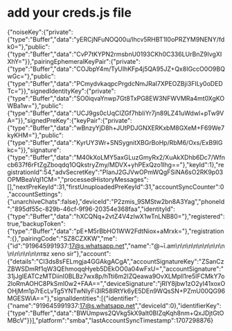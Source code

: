 # add your creds.js file
{"noiseKey":{"private":{"type":"Buffer","data":"yERCjNFuNOQ00u/lhcv5RHBT1I0oPRZYM9NENY/fdk0="},"public":{"type":"Buffer","data":"CvP7tKYPN2rmsbnU0193CKh0C336LUrBnZ9IvgXIXhY="}},"pairingEphemeralKeyPair":{"private":{"type":"Buffer","data":"COJbpY4m/TyUIhKFp4j5QA95JZ+Qx8IGccO0O9BQwGc="},"public":{"type":"Buffer","data":"PCmydvkaqpcPrgdcNmJRaI7XPEOZBji3FILy0oDEDTc="}},"signedIdentityKey":{"private":{"type":"Buffer","data":"SO0iqvaYnwp7Gt8TxPG8EW3NFWVMRa4mt0XgKOWBa1w="},"public":{"type":"Buffer","data":"UCJ9gs0cUqCIZGf7hbIiYr7jn89LZ41uWdwl+pTw9VA="}},"signedPreKey":{"keyPair":{"private":{"type":"Buffer","data":"wBnzyYjD8h+JUtPDJGNXERKxbM8GXeM+F69We7kyKHM="},"public":{"type":"Buffer","data":"KyrUY3Wr+SNSygnitXBGrBoHp/RbM6/Oxs/ExB9IGkc="}},"signature":{"type":"Buffer","data":"M40kXoLMY5axGLuzGmyRx2/XuAkXDhb6Dc7/Wfncb637f6rFtZgZboqdq1OQkstryZmy/MDVX+yhPExQzo1Ihg=="},"keyId":1},"registrationId":54,"advSecretKey":"PIanJ2GJVwOPmWQgFSiNA6sO2RK9p03OPMBeaVqI1CM=","processedHistoryMessages":[],"nextPreKeyId":31,"firstUnuploadedPreKeyId":31,"accountSyncCounter":0,"accountSettings":{"unarchiveChats":false},"deviceId":"P2zmis_9SMStw2bn8A3Yag","phoneId":"895df55c-829b-46cf-9f96-20354e368faa","identityId":{"type":"Buffer","data":"hXCQNq+2vtZ4V4zIwX1wTnLNB80="},"registered":true,"backupToken":{"type":"Buffer","data":"pE+M5rBbHO1WW2FdtNiox+aMrxk="},"registration":{},"pairingCode":"SZ8CZXKW","me":{"id":"919645991937:17@s.whatsapp.net","name":"@⁨~ī.am\n\n\n\n\n\n\n\n\n\n\n\n\n\n\nᴛʙᴢ  xeno sir"},"account":{"details":"CI3ds8sFELmgja4GGAkgACgA","accountSignatureKey":"ZSanCzZBWSDmRf1qW3QEhmoqqHyeb5DEkOO0a04wFxU=","accountSignature":"31jJgIEATCzMTDiinI0BLBz7wx8p/hTti6m2IZQeawa9OvXLMpll1re5lFCMkY7o2loRmAOHC8PkSmI0w2+FAA==","deviceSignature":"jRIY8jbw1zO2yI41xoxOOHjMm1p7rEcLvTg5YNTwNIyFi3lR58lRtYk6yE5DEn9WQsSN+PZmU00QG96MGESWiA=="},"signalIdentities":[{"identifier":{"name":"919645991937:17@s.whatsapp.net","deviceId":0},"identifierKey":{"type":"Buffer","data":"BWUmpws2QVkg5kX9alt0BIZqKqh8nm+QxJDjtGtOMBcV"}}],"platform":"smba","lastAccountSyncTimestamp":1707298876}
